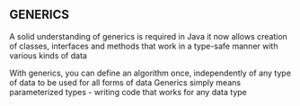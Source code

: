 ## GENERICS
A solid understanding of generics is required in Java
it now allows creation of classes, interfaces and methods that work in a type-safe manner
with various kinds of data

With generics, you can define an algorithm once, independently of any type of data
to be used for all forms of data
Generics simply means parameterized types - writing code that works for any 
data type
